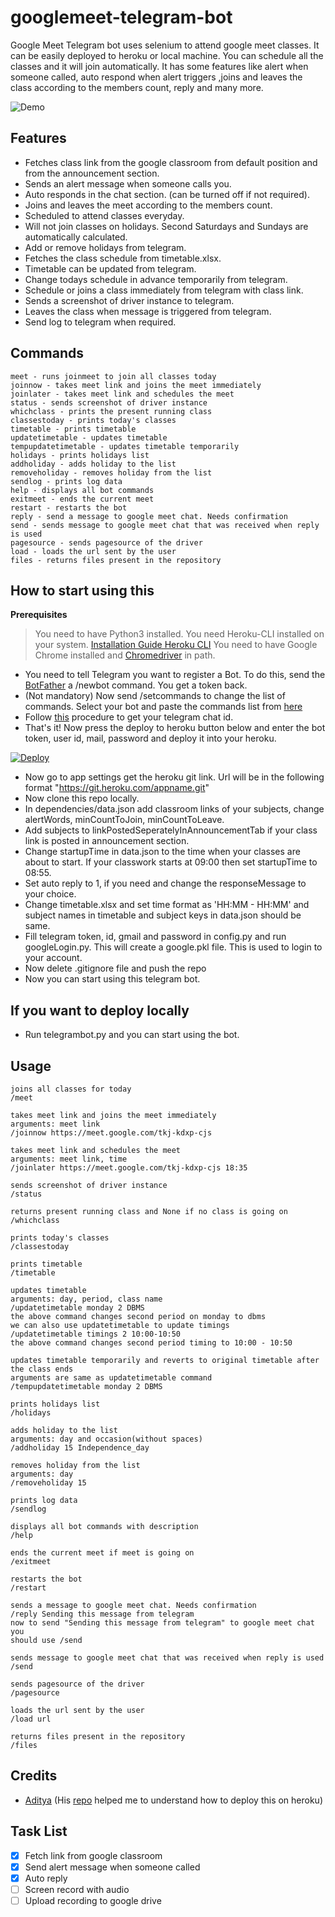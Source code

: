 # googlemeet-telegram-bot

Google Meet Telegram bot uses selenium to attend google meet classes. It can be easily deployed to heroku or local machine. You can schedule all the classes and it will join automatically. It has some features like alert when someone called, auto respond when alert triggers ,joins and leaves the class according to the members count, reply and many more.

![Demo](files/demo.gif)

## Features

- Fetches class link from the google classroom from default position and from the announcement section.
- Sends an alert message when someone calls you.
- Auto responds in the chat section. (can be turned off if not required).
- Joins and leaves the meet according to the members count.
- Scheduled to attend classes everyday.
- Will not join classes on holidays. Second Saturdays and Sundays are automatically calculated.
- Add or remove holidays from telegram.
- Fetches the class schedule from timetable.xlsx.
- Timetable can be updated from telegram.
- Change todays schedule in advance temporarily from telegram.
- Schedule or joins a class immediately from telegram with class link.
- Sends a screenshot of driver instance to telegram.
- Leaves the class when message is triggered from telegram.
- Send log to telegram when required.

## Commands

```
meet - runs joinmeet to join all classes today
joinnow - takes meet link and joins the meet immediately
joinlater - takes meet link and schedules the meet
status - sends screenshot of driver instance
whichclass - prints the present running class
classestoday - prints today's classes
timetable - prints timetable
updatetimetable - updates timetable
tempupdatetimetable - updates timetable temporarily
holidays - prints holidays list
addholiday - adds holiday to the list
removeholiday - removes holiday from the list
sendlog - prints log data
help - displays all bot commands
exitmeet - ends the current meet
restart - restarts the bot 
reply - send a message to google meet chat. Needs confirmation 
send - sends message to google meet chat that was received when reply is used
pagesource - sends pagesource of the driver
load - loads the url sent by the user
files - returns files present in the repository
```

## How to start using this

**Prerequisites**

> You need to have Python3 installed.
> You need Heroku-CLI installed on your system. [Installation Guide Heroku CLI](https://devcenter.heroku.com/articles/heroku-cli)
> You need to have Google Chrome installed and [Chromedriver](https://chromedriver.storage.googleapis.com/index.html?path=91.0.4472.101/) in path.

- You need to tell Telegram you want to register a Bot. To do this, send the [BotFather](https://t.me/botfather) a /newbot command. You get a token back.
- (Not mandatory) Now send /setcommands to change the list of commands. Select your bot and paste the commands list from [here](https://github.com/koteshrv/herokumeet#commands)
- Follow [this](https://stackoverflow.com/questions/32683992/find-out-my-own-user-id-for-sending-a-message-with-telegram-api#answers) procedure to get your telegram chat id.
- That's it! Now press the deploy to heroku button below and enter the bot token, user id, mail, password and deploy it into your heroku.

[![Deploy](https://www.herokucdn.com/deploy/button.svg)](https://heroku.com/deploy)

- Now go to app settings get the heroku git link. Url will be in the following format "https://git.heroku.com/appname.git"
- Now clone this repo locally.
- In dependencies/data.json add classroom links of your subjects, change alertWords,  minCountToJoin, minCountToLeave.
- Add subjects to linkPostedSeperatelyInAnnouncementTab if your class link is posted in announcement section.
- Change startupTime in data.json to the time when your classes are about to start. If your classwork starts at 09:00 then set startupTime to 08:55.
- Set auto reply to 1, if you need and change the responseMessage to your choice.
- Change timetable.xlsx and set time format as 'HH:MM - HH:MM' and subject names in timetable and subject keys in data.json should be same.
- Fill telegram token, id, gmail and password in config.py and run googleLogin.py. This will create a google.pkl file. This is used to login to your account.
- Now delete .gitignore file and push the repo
- Now you can start using this telegram bot.

## If you want to deploy locally

- Run telegrambot.py and you can start using the bot.

## Usage

```
joins all classes for today 
/meet 

takes meet link and joins the meet immediately
arguments: meet link
/joinnow https://meet.google.com/tkj-kdxp-cjs 

takes meet link and schedules the meet
arguments: meet link, time
/joinlater https://meet.google.com/tkj-kdxp-cjs 18:35

sends screenshot of driver instance
/status

returns present running class and None if no class is going on
/whichclass 

prints today's classes
/classestoday

prints timetable
/timetable

updates timetable
arguments: day, period, class name
/updatetimetable monday 2 DBMS
the above command changes second period on monday to dbms
we can also use updatetimetable to update timings
/updatetimetable timings 2 10:00-10:50
the above command changes second period timing to 10:00 - 10:50

updates timetable temporarily and reverts to original timetable after the class ends
arguments are same as updatetimetable command
/tempupdatetimetable monday 2 DBMS 

prints holidays list
/holidays

adds holiday to the list
arguments: day and occasion(without spaces)
/addholiday 15 Independence_day

removes holiday from the list
arguments: day
/removeholiday 15 

prints log data
/sendlog

displays all bot commands with description
/help

ends the current meet if meet is going on
/exitmeet

restarts the bot 
/restart

sends a message to google meet chat. Needs confirmation 
/reply Sending this message from telegram
now to send "Sending this message from telegram" to google meet chat you
should use /send

sends message to google meet chat that was received when reply is used
/send

sends pagesource of the driver
/pagesource 

loads the url sent by the user
/load url

returns files present in the repository
/files
```

## Credits

- [Aditya](https://github.com/1337w0rm) (His [repo](https://github.com/1337w0rm/YeetMeet) helped me to understand how to deploy this on heroku)

## Task List

- [X] Fetch link from google classroom
- [X] Send alert message when someone called
- [X] Auto reply
- [ ] Screen record with audio
- [ ] Upload recording to google drive
